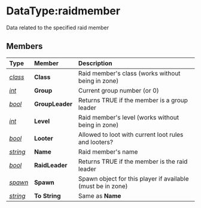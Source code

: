 # DataType:raidmember

Data related to the specified raid member

## Members

| **Type** | **Member** | **Description** |
| :--- | :--- | :--- |
| [_class_](datatype-class.md) | **Class** | Raid member's class (works without being in zone) |
| [_int_](datatype-int.md) | **Group** | Current group number (or 0) |
| [_bool_](datatype-bool.md) | **GroupLeader** | Returns TRUE if the member is a group leader |
| [_int_](datatype-int.md) | **Level** | Raid member's level (works without being in zone) |
| [_bool_](datatype-bool.md) | **Looter** | Allowed to loot with current loot rules and looters? |
| [_string_](datatype-string.md) | **Name** | Raid member's name |
| [_bool_](datatype-bool.md) | **RaidLeader** | Returns TRUE if the member is the raid leader |
| [_spawn_](datatype-spawn.md) | **Spawn** | Spawn object for this player if available (must be in zone) |
| [_string_](datatype-string.md) | **To String** | Same as **Name** |



